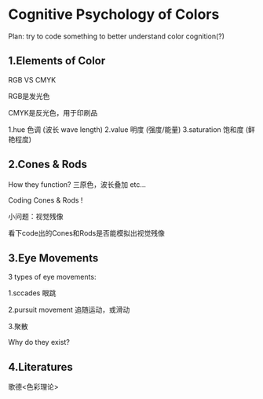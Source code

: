 # Cognitive Psychology of Colors

Plan: try to code something to better understand color cognition(?)

## 1.Elements of Color

RGB VS CMYK

RGB是发光色

CMYK是反光色，用于印刷品

1.hue 色调 (波长 wave length)
2.value 明度 (强度/能量)
3.saturation 饱和度 (鲜艳程度)

## 2.Cones & Rods

How they function?
三原色，波长叠加 etc...

Coding Cones & Rods !

小问题：视觉残像

看下code出的Cones和Rods是否能模拟出视觉残像

## 3.Eye Movements

3 types of eye movements:

1.sccades 眼跳

2.pursuit movement 追随运动，或滑动

3.聚散

Why do they exist?

## 4.Literatures
歌德<色彩理论>